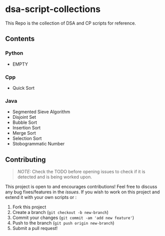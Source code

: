 # dsa-script-collections
This Repo is the collection of DSA and CP scripts for reference.

## Contents
### Python
* EMPTY
### Cpp
* Quick Sort

### Java
* Segmented Sieve Algorithm 
* Disjoint Set
* Bubble Sort
* Insertion Sort
* Merge Sort
* Selection Sort
* Stobogrammatic Number


## Contributing
> *NOTE:* Check the TODO before opening issues to check if it is detected and is being worked upon.

This project is open to and encourages contributions! Feel free to discuss any bug fixes/features in the *issues*. If you wish to work on this project and extend it with your own scripts or :

1.  Fork this project
2.  Create a branch (`git checkout -b new-branch`)
3.  Commit your changes (`git commit -am 'add new feature'`)
4.  Push to the branch (`git push origin new-branch`)
5.  Submit a pull request!
